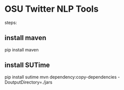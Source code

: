 OSU Twitter NLP Tools
====================

steps:

## install maven

pip install maven

## install SUTime
pip install sutime
mvn dependency:copy-dependencies -DoutputDirectory=./jars